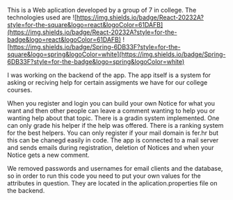 This is a Web aplication developed by a group of 7 in college. 
The technologies used are 
![https://img.shields.io/badge/React-20232A?style=for-the-square&logo=react&logoColor=61DAFB](https://img.shields.io/badge/React-20232A?style=for-the-badge&logo=react&logoColor=61DAFB)
![https://img.shields.io/badge/Spring-6DB33F?style=for-the-square&logo=spring&logoColor=white](https://img.shields.io/badge/Spring-6DB33F?style=for-the-badge&logo=spring&logoColor=white)


I was working on the backend of the app.
The app itself is a system for asking or reciving help for certain assigments we have for our college courses. 

When you register and login you can build your own Notice for what you want and then other people can leave a comment wanting to help you or wanting help about that topic. 
There is a gradin system implemented. One can only grade his helper if the help was offered. 
There is a ranking system for the best helpers.
You can only register if your mail domain is fer.hr but this can be chanegd easily in code.
The app is connected to a mail server and sends emails during registration, deletion of Notices and when your Notice gets a new comment.


We removed passwords and usernames for email clients and the database, so in order to run this code you need to put your own values for the attributes in question.
They are located in the aplication.properties file on the backend.
